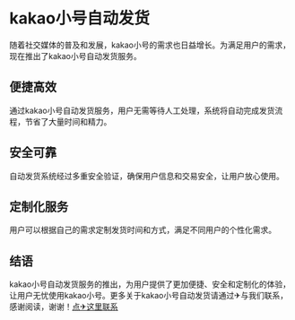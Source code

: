 # kakao小号自动发货

随着社交媒体的普及和发展，kakao小号的需求也日益增长。为满足用户的需求，现在推出了kakao小号自动发货服务。

## 便捷高效

通过kakao小号自动发货服务，用户无需等待人工处理，系统将自动完成发货流程，节省了大量时间和精力。

## 安全可靠

自动发货系统经过多重安全验证，确保用户信息和交易安全，让用户放心使用。

## 定制化服务

用户可以根据自己的需求定制发货时间和方式，满足不同用户的个性化需求。

## 结语

kakao小号自动发货服务的推出，为用户提供了更加便捷、安全和定制化的体验，让用户无忧使用kakao小号。更多关于kakao小号自动发货请通过✈与我们联系，感谢阅读，谢谢！[点✈这里联系](https://b.k02.cc)